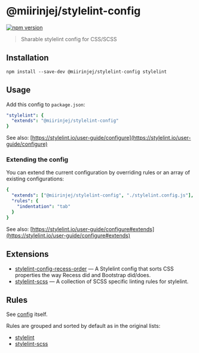 # @miirinjej/stylelint-config

[![npm version](https://img.shields.io/npm/v/@miirinjej/stylelint-config.svg)](https://www.npmjs.org/package/@miirinjej/stylelint-config)

> Sharable stylelint config for CSS/SCSS

## Installation

```
npm install --save-dev @miirinjej/stylelint-config stylelint
```

## Usage

Add this config to `package.json`:

```yaml
"stylelint": {
  "extends": "@miirinjej/stylelint-config"
}
```

See also: [https://stylelint.io/user-guide/configure](https://stylelint.io/user-guide/configure)

### Extending the config

You can extend the current configuration by overriding rules or an array of existing configurations:

```yaml
{
  "extends": ["@miirinjej/stylelint-config", "./stylelint.config.js"],
  "rules": {
    "indentation": "tab"
  }
}
```

See also: [https://stylelint.io/user-guide/configure#extends](https://stylelint.io/user-guide/configure#extends)

## Extensions

- [stylelint-config-recess-order](https://github.com/stormwarning/stylelint-config-recess-order) — A Stylelint config that sorts CSS properties the way Recess did and Bootstrap did/does.
- [stylelint-scss](https://github.com/kristerkari/stylelint-scss) — A collection of SCSS specific linting rules for 
  stylelint.

## Rules

See [config](https://github.com/miirinjej/stylelint-config/blob/master/index.js) itself.

Rules are grouped and sorted by default as in the original lists:

- [stylelint](https://stylelint.io/user-guide/rules/list)
- [stylelint-scss](https://github.com/kristerkari/stylelint-scss#list-of-rules)
